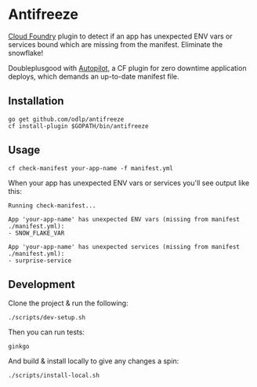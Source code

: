 # Antifreeze

[Cloud Foundry](https://www.cloudfoundry.org/) plugin to detect if an app has unexpected ENV vars or services bound which are missing from the manifest. Eliminate the snowflake!

Doubleplusgood with [Autopilot](https://github.com/concourse/autopilot), a CF plugin for zero downtime application deploys, which demands an up-to-date manifest file.

## Installation

```
go get github.com/odlp/antifreeze
cf install-plugin $GOPATH/bin/antifreeze
```

## Usage

```
cf check-manifest your-app-name -f manifest.yml
```

When your app has unexpected ENV vars or services you'll see output like this:

```
Running check-manifest...

App 'your-app-name' has unexpected ENV vars (missing from manifest ./manifest.yml):
- SNOW_FLAKE_VAR

App 'your-app-name' has unexpected services (missing from manifest ./manifest.yml):
- surprise-service
```

## Development

Clone the project & run the following:

```
./scripts/dev-setup.sh
```

Then you can run tests:

```
ginkgo
```

And build & install locally to give any changes a spin:

```
./scripts/install-local.sh
```
